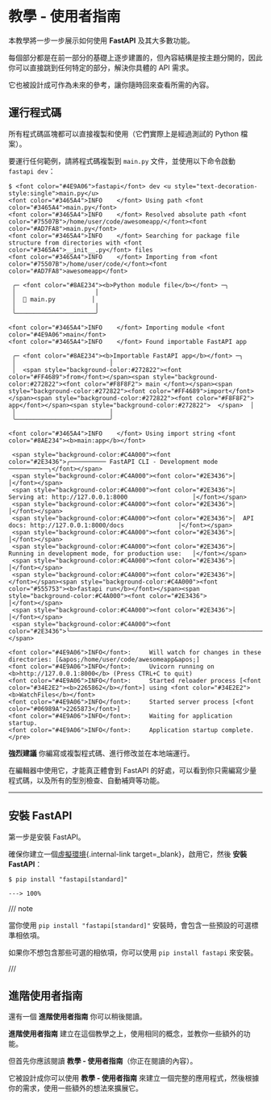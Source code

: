# 教學 - 使用者指南

本教學將一步一步展示如何使用 **FastAPI** 及其大多數功能。

每個部分都是在前一部分的基礎上逐步建置的，但內容結構是按主題分開的，因此你可以直接跳到任何特定的部分，解決你具體的 API 需求。

它也被設計成可作為未來的參考，讓你隨時回來查看所需的內容。

## 運行程式碼

所有程式碼區塊都可以直接複製和使用（它們實際上是經過測試的 Python 檔案）。

要運行任何範例，請將程式碼複製到 `main.py` 文件，並使用以下命令啟動 `fastapi dev`：

<div class="termy">

```console
$ <font color="#4E9A06">fastapi</font> dev <u style="text-decoration-style:single">main.py</u>
<font color="#3465A4">INFO    </font> Using path <font color="#3465A4">main.py</font>
<font color="#3465A4">INFO    </font> Resolved absolute path <font color="#75507B">/home/user/code/awesomeapp/</font><font color="#AD7FA8">main.py</font>
<font color="#3465A4">INFO    </font> Searching for package file structure from directories with <font color="#3465A4">__init__.py</font> files
<font color="#3465A4">INFO    </font> Importing from <font color="#75507B">/home/user/code/</font><font color="#AD7FA8">awesomeapp</font>

 ╭─ <font color="#8AE234"><b>Python module file</b></font> ─╮
 │                      │
 │  🐍 main.py          │
 │                      │
 ╰──────────────────────╯

<font color="#3465A4">INFO    </font> Importing module <font color="#4E9A06">main</font>
<font color="#3465A4">INFO    </font> Found importable FastAPI app

 ╭─ <font color="#8AE234"><b>Importable FastAPI app</b></font> ─╮
 │                          │
 │  <span style="background-color:#272822"><font color="#FF4689">from</font></span><span style="background-color:#272822"><font color="#F8F8F2"> main </font></span><span style="background-color:#272822"><font color="#FF4689">import</font></span><span style="background-color:#272822"><font color="#F8F8F2"> app</font></span><span style="background-color:#272822">  </span>  │
 │                          │
 ╰──────────────────────────╯

<font color="#3465A4">INFO    </font> Using import string <font color="#8AE234"><b>main:app</b></font>

 <span style="background-color:#C4A000"><font color="#2E3436">╭────────── FastAPI CLI - Development mode ───────────╮</font></span>
 <span style="background-color:#C4A000"><font color="#2E3436">│                                                     │</font></span>
 <span style="background-color:#C4A000"><font color="#2E3436">│  Serving at: http://127.0.0.1:8000                  │</font></span>
 <span style="background-color:#C4A000"><font color="#2E3436">│                                                     │</font></span>
 <span style="background-color:#C4A000"><font color="#2E3436">│  API docs: http://127.0.0.1:8000/docs               │</font></span>
 <span style="background-color:#C4A000"><font color="#2E3436">│                                                     │</font></span>
 <span style="background-color:#C4A000"><font color="#2E3436">│  Running in development mode, for production use:   │</font></span>
 <span style="background-color:#C4A000"><font color="#2E3436">│                                                     │</font></span>
 <span style="background-color:#C4A000"><font color="#2E3436">│  </font></span><span style="background-color:#C4A000"><font color="#555753"><b>fastapi run</b></font></span><span style="background-color:#C4A000"><font color="#2E3436">                                        │</font></span>
 <span style="background-color:#C4A000"><font color="#2E3436">│                                                     │</font></span>
 <span style="background-color:#C4A000"><font color="#2E3436">╰─────────────────────────────────────────────────────╯</font></span>

<font color="#4E9A06">INFO</font>:     Will watch for changes in these directories: [&apos;/home/user/code/awesomeapp&apos;]
<font color="#4E9A06">INFO</font>:     Uvicorn running on <b>http://127.0.0.1:8000</b> (Press CTRL+C to quit)
<font color="#4E9A06">INFO</font>:     Started reloader process [<font color="#34E2E2"><b>2265862</b></font>] using <font color="#34E2E2"><b>WatchFiles</b></font>
<font color="#4E9A06">INFO</font>:     Started server process [<font color="#06989A">2265873</font>]
<font color="#4E9A06">INFO</font>:     Waiting for application startup.
<font color="#4E9A06">INFO</font>:     Application startup complete.
</pre>
```

</div>

**強烈建議** 你編寫或複製程式碼、進行修改並在本地端運行。

在編輯器中使用它，才能真正體會到 FastAPI 的好處，可以看到你只需編寫少量程式碼，以及所有的型別檢查、自動補齊等功能。

---

## 安裝 FastAPI

第一步是安裝 FastAPI。

確保你建立一個[虛擬環境](../virtual-environments.md){.internal-link target=_blank}，啟用它，然後 **安裝 FastAPI**：

<div class="termy">

```console
$ pip install "fastapi[standard]"

---> 100%
```

</div>

/// note

當你使用 `pip install "fastapi[standard]"` 安裝時，會包含一些預設的可選標準相依項。

如果你不想包含那些可選的相依項，你可以使用 `pip install fastapi` 來安裝。

///

## 進階使用者指南

還有一個 **進階使用者指南** 你可以稍後閱讀。

**進階使用者指南** 建立在這個教學之上，使用相同的概念，並教你一些額外的功能。

但首先你應該閱讀 **教學 - 使用者指南**（你正在閱讀的內容）。

它被設計成你可以使用 **教學 - 使用者指南** 來建立一個完整的應用程式，然後根據你的需求，使用一些額外的想法來擴展它。
